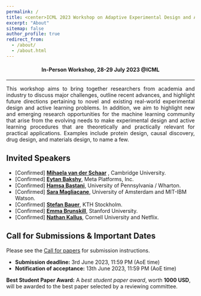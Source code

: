 ```yaml
---
permalink: /
title: <center>ICML 2023 Workshop on Adaptive Experimental Design and Active Learning in the Real World</center>
excerpt: "About"
sitemap: false
author_profile: true
redirect_from: 
  - /about/
  - /about.html
---
```

#### <center> In-Person Workshop, 28-29 July 2023 @ICML</center> ####
------
<p style="text-align: justify;">
This workshop aims to bring together researchers from academia and industry to discuss major challenges, outline recent advances, and highlight future directions pertaining to novel and existing real-world experimental design and active learning problems. In addition, we aim to highlight new and emerging research opportunities for the machine learning community that arise from the evolving needs to make experimental design and active learning procedures that are theoretically and practically relevant for practical applications. Examples include protein design, causal discovery, drug design, and materials design, to name a few.
</p>


Invited Speakers
------
* [Confirmed] **[Mihaela van der Schaar](https://www.vanderschaar-lab.com/)** , Cambridge University.
* [Confirmed] **[Eytan Bakshy](https://eytan.github.io/)**, Meta Platforms, Inc.
* [Confirmed] **[Hamsa Bastani](https://hamsabastani.github.io/)**,  University of Pennsylvania / Wharton.
* [Confirmed] **[Sara Magliacane](https://saramagliacane.github.io/)**, University of Amsterdam and MIT-IBM Watson.
* [Confirmed] **[Stefan Bauer](https://www.kth.se/profile/baue)**, KTH Stockholm.
* [Confirmed] **[Emma Brunskill](https://cs.stanford.edu/people/ebrun/)**, Stanford University.
* [Confirmed] **[Nathan Kallus](https://nathankallus.com/)**, Cornell University and Netflix.


Call for Submissions & Important Dates
------
Please see the [Call for papers](https://realworldml.github.io/icml2023/cfp/) for submission instructions.
* **Submission deadline:** 3rd June 2023, 11:59 PM (AoE time)
* **Notification of acceptance:** 13th June 2023, 11:59 PM (AoE time)

**Best Student Paper Award:** A *best student paper award*, worth **1000 USD**, will be awarded to the best paper selected by a reviewing committee.


<!--Organizers-->
<!---------->

<!--TODO-->
